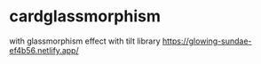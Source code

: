 # cardglassmorphism
with glassmorphism effect with tilt library
https://glowing-sundae-ef4b56.netlify.app/

